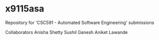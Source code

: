 # x9115asa
Repository for 'CSC591 - Automated Software Engineering' submissions

Collaborators
Anisha Shetty
Sushil Ganesh
Aniket Lawande
